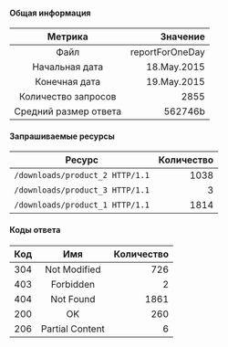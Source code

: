 #### Общая информация

|        Метрика        |     Значение |
|:---------------------:|-------------:|
|         Файл          | reportForOneDay |
|    Начальная дата     | 18.May.2015 |
|     Конечная дата     | 19.May.2015 |
|  Количество запросов  | 2855 |
| Средний размер ответа | 562746b |

#### Запрашиваемые ресурсы

|     Ресурс      | Количество |
|:---------------:|-----------:|
|  `/downloads/product_2 HTTP/1.1`  |      1038 |
|  `/downloads/product_3 HTTP/1.1`  |      3 |
|  `/downloads/product_1 HTTP/1.1`  |      1814 |

#### Коды ответа

| Код |          Имя          | Количество |
|:---:|:---------------------:|-----------:|
| 304 | Not Modified |       726 |
| 403 | Forbidden |       2 |
| 404 | Not Found |       1861 |
| 200 | OK |       260 |
| 206 | Partial Content |       6 |
